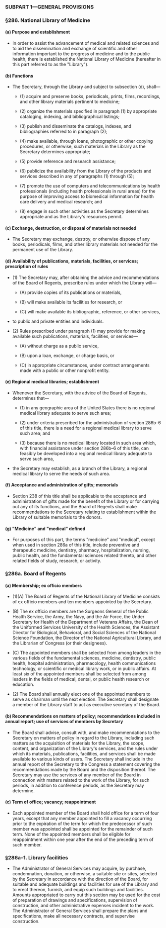 ### SUBPART 1—GENERAL PROVISIONS

### §286. National Library of Medicine
#### (a) Purpose and establishment
* In order to assist the advancement of medical and related sciences and to aid the dissemination and exchange of scientific and other information important to the progress of medicine and to the public health, there is established the National Library of Medicine (hereafter in this part referred to as the "Library").

#### (b) Functions
* The Secretary, through the Library and subject to subsection (d), shall—

  * (1) acquire and preserve books, periodicals, prints, films, recordings, and other library materials pertinent to medicine;

  * (2) organize the materials specified in paragraph (1) by appropriate cataloging, indexing, and bibliographical listings;

  * (3) publish and disseminate the catalogs, indexes, and bibliographies referred to in paragraph (2);

  * (4) make available, through loans, photographic or other copying procedures, or otherwise, such materials in the Library as the Secretary determines appropriate;

  * (5) provide reference and research assistance;

  * (6) publicize the availability from the Library of the products and services described in any of paragraphs (1) through (5);

  * (7) promote the use of computers and telecommunications by health professionals (including health professionals in rural areas) for the purpose of improving access to biomedical information for health care delivery and medical research; and

  * (8) engage in such other activities as the Secretary determines appropriate and as the Library's resources permit.

#### (c) Exchange, destruction, or disposal of materials not needed
* The Secretary may exchange, destroy, or otherwise dispose of any books, periodicals, films, and other library materials not needed for the permanent use of the Library.

#### (d) Availability of publications, materials, facilities, or services; prescription of rules
* (1) The Secretary may, after obtaining the advice and recommendations of the Board of Regents, prescribe rules under which the Library will—

  * (A) provide copies of its publications or materials,

  * (B) will make available its facilities for research, or

  * (C) will make available its bibliographic, reference, or other services,


* to public and private entities and individuals.

* (2) Rules prescribed under paragraph (1) may provide for making available such publications, materials, facilities, or services—

  * (A) without charge as a public service,

  * (B) upon a loan, exchange, or charge basis, or

  * (C) in appropriate circumstances, under contract arrangements made with a public or other nonprofit entity.

#### (e) Regional medical libraries; establishment
* Whenever the Secretary, with the advice of the Board of Regents, determines that—

  * (1) in any geographic area of the United States there is no regional medical library adequate to serve such area;

  * (2) under criteria prescribed for the administration of section 286b–6 of this title, there is a need for a regional medical library to serve such area; and

  * (3) because there is no medical library located in such area which, with financial assistance under section 286b–6 of this title, can feasibly be developed into a regional medical library adequate to serve such area,


* the Secretary may establish, as a branch of the Library, a regional medical library to serve the needs of such area.

#### (f) Acceptance and administration of gifts; memorials
* Section 238 of this title shall be applicable to the acceptance and administration of gifts made for the benefit of the Library or for carrying out any of its functions, and the Board of Regents shall make recommendations to the Secretary relating to establishment within the Library of suitable memorials to the donors.

#### (g) "Medicine" and "medical" defined
* For purposes of this part, the terms "medicine" and "medical", except when used in section 286a of this title, include preventive and therapeutic medicine, dentistry, pharmacy, hospitalization, nursing, public health, and the fundamental sciences related thereto, and other related fields of study, research, or activity.

### §286a. Board of Regents
#### (a) Membership; ex officio members
* (1)(A) The Board of Regents of the National Library of Medicine consists of ex officio members and ten members appointed by the Secretary.

* (B) The ex officio members are the Surgeons General of the Public Health Service, the Army, the Navy, and the Air Force, the Under Secretary for Health of the Department of Veterans Affairs, the Dean of the Uniformed Services University of the Health Sciences, the Assistant Director for Biological, Behavioral, and Social Sciences of the National Science Foundation, the Director of the National Agricultural Library, and the Librarian of Congress (or their designees).

* (C) The appointed members shall be selected from among leaders in the various fields of the fundamental sciences, medicine, dentistry, public health, hospital administration, pharmacology, health communications technology, or scientific or medical library work, or in public affairs. At least six of the appointed members shall be selected from among leaders in the fields of medical, dental, or public health research or education.

* (2) The Board shall annually elect one of the appointed members to serve as chairman until the next election. The Secretary shall designate a member of the Library staff to act as executive secretary of the Board.

#### (b) Recommendations on matters of policy; recommendations included in annual report; use of services of members by Secretary
* The Board shall advise, consult with, and make recommendations to the Secretary on matters of policy in regard to the Library, including such matters as the acquisition of materials for the Library, the scope, content, and organization of the Library's services, and the rules under which its materials, publications, facilities, and services shall be made available to various kinds of users. The Secretary shall include in the annual report of the Secretary to the Congress a statement covering the recommendations made by the Board and the disposition thereof. The Secretary may use the services of any member of the Board in connection with matters related to the work of the Library, for such periods, in addition to conference periods, as the Secretary may determine.

#### (c) Term of office; vacancy; reappointment
* Each appointed member of the Board shall hold office for a term of four years, except that any member appointed to fill a vacancy occurring prior to the expiration of the term for which the predecessor of such member was appointed shall be appointed for the remainder of such term. None of the appointed members shall be eligible for reappointment within one year after the end of the preceding term of such member.

### §286a–1. Library facilities
* The Administrator of General Services may acquire, by purchase, condemnation, donation, or otherwise, a suitable site or sites, selected by the Secretary in accordance with the direction of the Board, for suitable and adequate buildings and facilities for use of the Library and to erect thereon, furnish, and equip such buildings and facilities. Amounts appropriated to carry out this section may be used for the cost of preparation of drawings and specifications, supervision of construction, and other administrative expenses incident to the work. The Administrator of General Services shall prepare the plans and specifications, make all necessary contracts, and supervise construction.